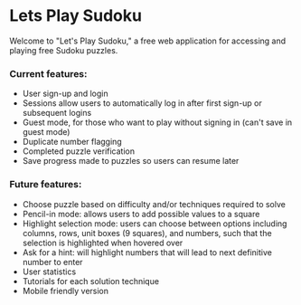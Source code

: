 # Lets Play Sudoku

Welcome to "Let's Play Sudoku," a free web application for accessing and playing free Sudoku puzzles.

### Current features:

- User sign-up and login
- Sessions allow users to automatically log in after first sign-up or subsequent logins
- Guest mode, for those who want to play without signing in (can't save in guest mode)
- Duplicate number flagging
- Completed puzzle verification
- Save progress made to puzzles so users can resume later

### Future features:

- Choose puzzle based on difficulty and/or techniques required to solve
- Pencil-in mode: allows users to add possible values to a square
- Highlight selection mode: users can choose between options including columns, rows, unit boxes (9 squares), and numbers, such that the selection is highlighted when hovered over
- Ask for a hint: will highlight numbers that will lead to next definitive number to enter
- User statistics
- Tutorials for each solution technique
- Mobile friendly version
